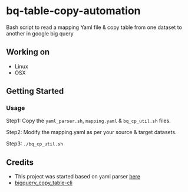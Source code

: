# bq-table-copy-automation
Bash script to read a mapping Yaml file & copy table from one dataset to another in google big query

## Working on

- Linux
- OSX

## Getting Started

### Usage

Step1: Copy the `yaml_parser.sh`, `mapping.yaml` & `bq_cp_util.sh` files.

Step2: Modify the mapping.yaml as per your source & target datasets.

Step3: 
`./bq_cp_util.sh`

## Credits

- This project was started based on yaml parser [here](https://github.com/jasperes/bash-yaml/blob/master/script/yaml.sh)
- [bigquery_copy_table-cli](https://cloud.google.com/bigquery/docs/managing-tables#bigquery_copy_table-cli)
